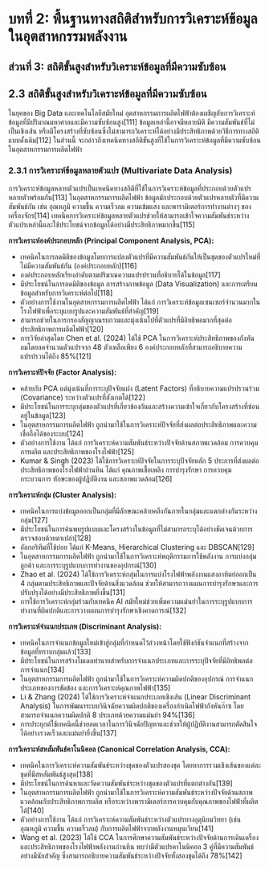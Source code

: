 # บทที่ 2: พื้นฐานทางสถิติสำหรับการวิเคราะห์ข้อมูลในอุตสาหกรรมพลังงาน
## ส่วนที่ 3: สถิติขั้นสูงสำหรับวิเคราะห์ข้อมูลที่มีความซับซ้อน

## 2.3 สถิติขั้นสูงสำหรับวิเคราะห์ข้อมูลที่มีความซับซ้อน

ในยุคของ Big Data และเทคโนโลยีสมัยใหม่ อุตสาหกรรมการผลิตไฟฟ้าต้องเผชิญกับการวิเคราะห์ข้อมูลที่มีปริมาณมหาศาลและมีความซับซ้อนสูง[111] ข้อมูลเหล่านี้อาจมีหลายมิติ มีความสัมพันธ์ที่ไม่เป็นเชิงเส้น หรือมีโครงสร้างที่ซับซ้อนซึ่งไม่สามารถวิเคราะห์ได้อย่างมีประสิทธิภาพด้วยวิธีการทางสถิติแบบดั้งเดิม[112] ในส่วนนี้ จะกล่าวถึงเทคนิคทางสถิติขั้นสูงที่ใช้ในการวิเคราะห์ข้อมูลที่มีความซับซ้อนในอุตสาหกรรมการผลิตไฟฟ้า

### 2.3.1 การวิเคราะห์ข้อมูลหลายตัวแปร (Multivariate Data Analysis)

การวิเคราะห์ข้อมูลหลายตัวแปรเป็นเทคนิคทางสถิติที่ใช้ในการวิเคราะห์ข้อมูลที่ประกอบด้วยตัวแปรหลายตัวพร้อมกัน[113] ในอุตสาหกรรมการผลิตไฟฟ้า ข้อมูลมักประกอบด้วยตัวแปรหลายตัวที่มีความสัมพันธ์กัน เช่น อุณหภูมิ ความชื้น ความเร็วลม ความเข้มแสง และพารามิเตอร์การทำงานต่างๆ ของเครื่องจักร[114] เทคนิคการวิเคราะห์ข้อมูลหลายตัวแปรช่วยให้สามารถเข้าใจความสัมพันธ์ระหว่างตัวแปรเหล่านี้และใช้ประโยชน์จากข้อมูลได้อย่างมีประสิทธิภาพมากขึ้น[115]

**การวิเคราะห์องค์ประกอบหลัก (Principal Component Analysis, PCA):**
- เทคนิคในการลดมิติของข้อมูลโดยการแปลงตัวแปรที่มีความสัมพันธ์กันให้เป็นชุดของตัวแปรใหม่ที่ไม่มีความสัมพันธ์กัน (องค์ประกอบหลัก)[116]
- องค์ประกอบหลักเรียงลำดับตามปริมาณความแปรปรวนที่อธิบายได้ในข้อมูล[117]
- มีประโยชน์ในการลดมิติของข้อมูล การสร้างภาพข้อมูล (Data Visualization) และการเตรียมข้อมูลสำหรับการวิเคราะห์ต่อไป[118]
- ตัวอย่างการใช้งานในอุตสาหกรรมการผลิตไฟฟ้า ได้แก่ การวิเคราะห์ข้อมูลเซนเซอร์จำนวนมากในโรงไฟฟ้าเพื่อระบุแบบรูปและความสัมพันธ์ที่สำคัญ[119]
- สามารถช่วยในการกรองสัญญาณรบกวนและมุ่งเน้นไปที่ตัวแปรที่มีอิทธิพลมากที่สุดต่อประสิทธิภาพการผลิตไฟฟ้า[120]
- การวิจัยล่าสุดโดย Chen et al. (2024) ได้ใช้ PCA ในการวิเคราะห์ประสิทธิภาพของกังหันลมโดยลดจำนวนตัวแปรจาก 48 ตัวเหลือเพียง 6 องค์ประกอบหลักที่สามารถอธิบายความแปรปรวนได้ถึง 85%[121]

**การวิเคราะห์ปัจจัย (Factor Analysis):**
- คล้ายกับ PCA แต่มุ่งเน้นที่การระบุปัจจัยแฝง (Latent Factors) ที่อธิบายความแปรปรวนร่วม (Covariance) ระหว่างตัวแปรที่สังเกตได้[122]
- มีประโยชน์ในการระบุกลุ่มของตัวแปรที่เกี่ยวข้องกันและสร้างความเข้าใจเกี่ยวกับโครงสร้างที่ซ่อนอยู่ในข้อมูล[123]
- ในอุตสาหกรรมการผลิตไฟฟ้า ถูกนำมาใช้ในการวิเคราะห์ปัจจัยที่ส่งผลต่อประสิทธิภาพและความเชื่อถือได้ของระบบ[124]
- ตัวอย่างการใช้งาน ได้แก่ การวิเคราะห์ความสัมพันธ์ระหว่างปัจจัยด้านสภาพแวดล้อม การควบคุมการผลิต และประสิทธิภาพของโรงไฟฟ้า[125]
- Kumar & Singh (2023) ได้ใช้การวิเคราะห์ปัจจัยในการระบุปัจจัยหลัก 5 ประการที่ส่งผลต่อประสิทธิภาพของโรงไฟฟ้าถ่านหิน ได้แก่ คุณภาพเชื้อเพลิง การบำรุงรักษา การควบคุมกระบวนการ ทักษะของผู้ปฏิบัติงาน และสภาพแวดล้อม[126]

**การวิเคราะห์กลุ่ม (Cluster Analysis):**
- เทคนิคในการแบ่งข้อมูลออกเป็นกลุ่มที่มีลักษณะคล้ายคลึงกันภายในกลุ่มและแตกต่างกันระหว่างกลุ่ม[127]
- มีประโยชน์ในการค้นพบรูปแบบและโครงสร้างในข้อมูลที่ไม่สามารถระบุได้อย่างชัดเจนด้วยการตรวจสอบด้วยตาเปล่า[128]
- อัลกอริทึมที่ใช้บ่อย ได้แก่ K-Means, Hierarchical Clustering และ DBSCAN[129]
- ในอุตสาหกรรมการผลิตไฟฟ้า ถูกนำมาใช้ในการวิเคราะห์พฤติกรรมการใช้พลังงาน การแบ่งกลุ่มลูกค้า และการระบุรูปแบบการทำงานของอุปกรณ์[130]
- Zhao et al. (2024) ได้ใช้การวิเคราะห์กลุ่มในการแบ่งโรงไฟฟ้าพลังงานแสงอาทิตย์ออกเป็น 4 กลุ่มตามประสิทธิภาพและปัจจัยด้านสิ่งแวดล้อม ช่วยให้สามารถวางแผนการบำรุงรักษาและการปรับปรุงได้อย่างมีประสิทธิภาพยิ่งขึ้น[131]
- การใช้การวิเคราะห์กลุ่มร่วมกับเทคนิค AI สมัยใหม่ช่วยเพิ่มความแม่นยำในการระบุรูปแบบการทำงานที่ผิดปกติและการวางแผนการบำรุงรักษาเชิงคาดการณ์[132]

**การวิเคราะห์จำแนกประเภท (Discriminant Analysis):**
- เทคนิคในการจำแนกข้อมูลใหม่เข้าสู่กลุ่มที่กำหนดไว้ล่วงหน้าโดยใช้ฟังก์ชันจำแนกที่สร้างจากข้อมูลที่ทราบกลุ่มแล้ว[133]
- มีประโยชน์ในการสร้างโมเดลทำนายสำหรับการจำแนกประเภทและการระบุปัจจัยที่มีอิทธิพลต่อการจำแนก[134]
- ในอุตสาหกรรมการผลิตไฟฟ้า ถูกนำมาใช้ในการวิเคราะห์ความผิดปกติของอุปกรณ์ การจำแนกประเภทของการขัดข้อง และการวิเคราะห์คุณภาพไฟฟ้า[135]
- Li & Zhang (2024) ได้ใช้การวิเคราะห์จำแนกประเภทเชิงเส้น (Linear Discriminant Analysis) ในการพัฒนาระบบวินิจฉัยความผิดปกติของเครื่องกำเนิดไฟฟ้ากังหันก๊าซ โดยสามารถจำแนกความผิดปกติ 8 ประเภทด้วยความแม่นยำ 94%[136]
- การประยุกต์ใช้เทคนิคนี้ช่วยลดเวลาในการวินิจฉัยปัญหาและช่วยให้ผู้ปฏิบัติงานสามารถตัดสินใจได้อย่างรวดเร็วและแม่นยำยิ่งขึ้น[137]

**การวิเคราะห์สหสัมพันธ์คาโนนิคอล (Canonical Correlation Analysis, CCA):**
- เทคนิคในการวิเคราะห์ความสัมพันธ์ระหว่างชุดของตัวแปรสองชุด โดยหาการรวมเชิงเส้นของแต่ละชุดที่มีสหสัมพันธ์สูงสุด[138]
- มีประโยชน์ในการค้นหาและวัดความสัมพันธ์ระหว่างชุดของตัวแปรที่แตกต่างกัน[139]
- ในอุตสาหกรรมการผลิตไฟฟ้า ถูกนำมาใช้ในการวิเคราะห์ความสัมพันธ์ระหว่างปัจจัยด้านสภาพแวดล้อมกับประสิทธิภาพการผลิต หรือระหว่างพารามิเตอร์การควบคุมกับคุณภาพของไฟฟ้าที่ผลิตได้[140]
- ตัวอย่างการใช้งาน ได้แก่ การวิเคราะห์ความสัมพันธ์ระหว่างตัวแปรทางอุตุนิยมวิทยา (เช่น อุณหภูมิ ความชื้น ความเร็วลม) กับการผลิตไฟฟ้าจากพลังงานหมุนเวียน[141]
- Wang et al. (2023) ได้ใช้ CCA ในการศึกษาความสัมพันธ์ระหว่างปัจจัยด้านการเดินเครื่องและประสิทธิภาพของโรงไฟฟ้าพลังงานถ่านหิน พบว่ามีตัวแปรคาโนนิคอล 3 คู่ที่มีความสัมพันธ์อย่างมีนัยสำคัญ ซึ่งสามารถอธิบายความสัมพันธ์ระหว่างปัจจัยทั้งสองชุดได้ถึง 78%[142]